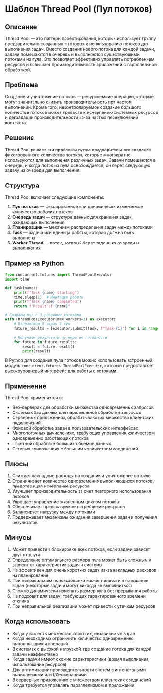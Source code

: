 # Шаблон Thread Pool (Пул потоков)

## Описание
Thread Pool — это паттерн проектирования, который использует группу предварительно созданных и готовых к использованию потоков для выполнения задач. Вместо создания нового потока для каждой задачи, задачи помещаются в очередь и выполняются существующими потоками из пула. Это позволяет эффективно управлять потреблением ресурсов и повышает производительность приложений с параллельной обработкой.

## Проблема
Создание и уничтожение потоков — ресурсоемкие операции, которые могут значительно снизить производительность при частом выполнении. Кроме того, неконтролируемое создание большого количества потоков может привести к исчерпанию системных ресурсов и деградации производительности из-за частых переключений контекста.

## Решение
Thread Pool решает эти проблемы путем предварительного создания фиксированного количества потоков, которые многократно используются для выполнения различных задач. Задачи помещаются в очередь, и когда поток из пула освобождается, он берет следующую задачу из очереди для выполнения.

## Структура
Thread Pool включает следующие компоненты:
1. **Пул потоков** — фиксированное или динамически изменяемое количество рабочих потоков
2. **Очередь задач** — структура данных для хранения задач, ожидающих выполнения
3. **Планировщик** — механизм распределения задач между потоками
4. **Task** — задача или единица работы, которая должна быть выполнена
5. **Worker Thread** — поток, который берет задачи из очереди и выполняет их

## Пример на Python

```python
from concurrent.futures import ThreadPoolExecutor
import time

def task(name):
    print(f"Task {name} starting")
    time.sleep(1)  # Имитация работы
    print(f"Task {name} completed")
    return f"Result of {name}"

# Создаем пул с 3 рабочими потоками
with ThreadPoolExecutor(max_workers=3) as executor:
    # Отправляем 5 задач в пул
    future_results = [executor.submit(task, f"Task-{i}") for i in range(5)]
    
    # Получаем результаты по мере их готовности
    for future in future_results:
        result = future.result()
        print(result)
```

В Python для создания пула потоков можно использовать встроенный модуль `concurrent.futures.ThreadPoolExecutor`, который предоставляет высокоуровневый интерфейс для работы с потоками.

## Применение
Thread Pool применяется в:
- Веб-серверах для обработки множества одновременных запросов
- Системах баз данных для параллельной обработки запросов
- Серверных приложениях, обрабатывающих множество клиентских подключений
- Фоновой обработке задач в пользовательских интерфейсах
- Многопоточных вычислениях, требующих управления количеством одновременно работающих потоков
- Пакетной обработке больших объемов данных
- Сетевых приложениях с большим количеством соединений

## Плюсы
1. Снижает накладные расходы на создание и уничтожение потоков
2. Ограничивает количество одновременно выполняющихся потоков, предотвращая исчерпание ресурсов
3. Улучшает производительность за счет повторного использования потоков
4. Упрощает управление жизненным циклом потоков
5. Обеспечивает предсказуемое потребление ресурсов
6. Балансирует нагрузку между потоками
7. Поддерживает механизмы ожидания завершения задач и получения результатов

## Минусы
1. Может привести к блокировке всех потоков, если задачи зависят друг от друга
2. Определение оптимального размера пула может быть сложным и зависит от характеристик задач и системы
3. Не эффективен для очень коротких задач из-за накладных расходов на планирование
4. При неправильном использовании может привести к голоданию задач (некоторые задачи могут никогда не выполниться)
5. Сложно динамически изменять размер пула без прерывания работы
6. Не подходит для задач, требующих гарантированного времени отклика
7. При неправильной реализации может привести к утечкам ресурсов

## Когда использовать
- Когда у вас есть множество коротких, независимых задач
- Когда необходимо ограничить количество одновременно выполняющихся операций
- В системах с высокой нагрузкой, где создание потока для каждой задачи неэффективно
- Когда задачи имеют схожие характеристики (время выполнения, использование ресурсов)
- Для оптимизации производительности систем с интенсивными вычислениями или I/O-операциями
- В серверных приложениях с множеством клиентских соединений
- Когда требуется управлять параллелизмом в приложении